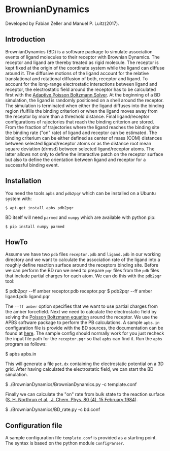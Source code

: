 # BrownianDynamics
Developed by Fabian Zeller and Manuel P. Luitz(2017).

## Introduction
BrownianDynamics (BD) is a software package to simulate association events of ligand molecules to their receptor with Brownian Dynamics. The receptor and ligand are thereby treated as rigid molecule. The receptor is kept fixed at the origin of the coordinate system while the ligand can diffuse around it. The diffusive motions of the ligand account for the relative translational and rotational diffusion of both, receptor and ligand. To account for the long-range electrostatic interactions between ligand and receptor, the electrostatic field around the receptor has to be calculated first with the [Adaptive Poisson Boltzmann Solver](http://www.poissonboltzmann.org/docs/apbs-faq/). At the beginning of a BD simulation, the ligand is randomly positioned on a shell around the receptor. The simulation is terminated when either the ligand diffuses into the binding region (fulfills the binding criterion) or when the ligand moves away from the receptor by more than a threshold distance. Final ligand/receptor configurations of rajectories that reach the binding criterion are stored. From the fraction of trajectories where the ligand reaches the binding site the binding rate ("on" rate) of ligand and receptor can be estimated. 
The binding criterium can be either defined as center of mass (COM) distances between selected ligand/receptor atoms
or as the distance root mean square deviation (drmsd) between selected ligand/receptor atoms. The latter allows not only to define the interactive patch on the receptor surface but also to define the orientation between ligand and receptor for a successful binding event.

## Installation
You need the tools `apbs` and `pdb2pqr` which can be installed on a Ubuntu system with:

    $ apt-get install apbs pdb2pqr

BD itself will need `parmed` and `numpy` which are available with python pip:

    $ pip install numpy parmed

## HowTo
Assume we have two `pdb` files `receptor.pdb` and `ligand.pdb` in our working directory and we want to calculate the association rate of the ligand into a roughly define reaction surface around the receptors binding site.
Before we can perform the BD run we need to prepare `pqr` files from the `pdb` files that include partial charges for each atom. We can do this with the `pdb2pqr` tool:

$ pdb2pqr --ff amber receptor.pdb receptor.pqr
$ pdb2pqr --ff amber ligand.pdb ligand.pqr

The `--ff amber` option specifies that we want to use partial charges from the amber forcefield.
Next we need to calculate the electrostatic field by solving the [Poisson Boltzmann equation](https://en.wikipedia.org/wiki/Poisson%E2%80%93Boltzmann_equation) around the receptor.
We use the APBS software package to perform the PB calculations. A sample `apbs.in` configuration file is provide with the BD sources, the documentation can be found at [here](http://www.poissonboltzmann.org/docs/apbs-faq/). The sample config should normally work for you just recheck the input file path for the `receptor.pqr` so that `apbs` can find it. Run the `apbs` program as follows:

$ apbs apbs.in

This will generate a file `pot.dx` containing the electrostatic potential on a 3D grid.
After having calculated the electrostatic field, we can start the BD simulation.

$ ./BrownianDynamics/BrownianDynamics.py -c template.conf

Finally we can calculate the "on" rate from bulk state to the reaction surface ([S. H. Northrup et al., J. Chem. Phys. 80 (4), 15 February 1984](http://dx.doi.org/10.1063/1.446900)).

$ ./BrownianDynamics/BD_rate.py -c bd.conf


## Configuration file
A sample configuration file `template.conf` is provided as a starting point. The syntax is based on the python module `ConfigParser`. 
